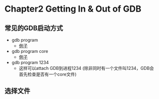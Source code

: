 # Chapter2 Getting In & Out of GDB
## 常见的GDB启动方式
* gdb program
   * [例子](./code/hello)
* gdb program core
   * [例子](./code/core)
* gdb program 1234
   * 这样可以attach GDB到进程1234 (除非同时有一个文件叫1234，GDB会首先检查是否有一个core文件)
## 选择文件


